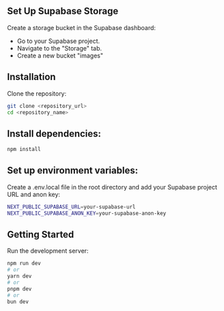 ## Set Up Supabase Storage
Create a storage bucket in the Supabase dashboard:
- Go to your Supabase project.
- Navigate to the "Storage" tab.
- Create a new bucket "images"

## Installation
Clone the repository:
```bash
git clone <repository_url>
cd <repository_name>
```

## Install dependencies:
```bash
npm install
```

## Set up environment variables: 
Create a .env.local file in the root directory and add your Supabase project URL and anon key:
```bash
NEXT_PUBLIC_SUPABASE_URL=your-supabase-url
NEXT_PUBLIC_SUPABASE_ANON_KEY=your-supabase-anon-key
```
## Getting Started

Run the development server:

```bash
npm run dev
# or
yarn dev
# or
pnpm dev
# or
bun dev
```




